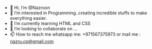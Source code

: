 - 👋 Hi, I’m @Nazroon
- 👀 I’m interested in Programming..creating incredible stuffs to make everything easier.
- 🌱 I’m currently learning HTML and CSS
- 💞️ I’m looking to collaborate on ...
- 📫 How to reach me whatsapp me: +971567375973 or mail me : nazru.cp@gmail.com

<!---
Nazroon/Nazroon is a ✨ special ✨ repository because its `README.md` (this file) appears on your GitHub profile.
You can click the Preview link to take a look at your changes.
--->
